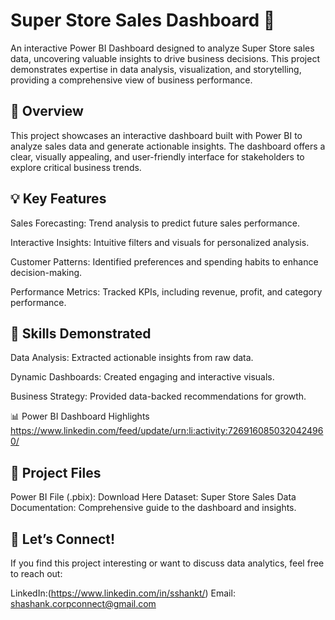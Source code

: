 # Super Store Sales Dashboard 🚀

An interactive Power BI Dashboard designed to analyze Super Store sales data, uncovering valuable insights to drive business decisions. This project demonstrates expertise in data analysis, visualization, and storytelling, providing a comprehensive view of business performance.

## 📌 Overview

This project showcases an interactive dashboard built with Power BI to analyze sales data and generate actionable insights. The dashboard offers a clear, visually appealing, and user-friendly interface for stakeholders to explore critical business trends.

## 💡 Key Features
Sales Forecasting: Trend analysis to predict future sales performance.

Interactive Insights: Intuitive filters and visuals for personalized analysis.

Customer Patterns: Identified preferences and spending habits to enhance decision-making.

Performance Metrics: Tracked KPIs, including revenue, profit, and category performance.

## 🌟 Skills Demonstrated

Data Analysis: Extracted actionable insights from raw data.

Dynamic Dashboards: Created engaging and interactive visuals.

Business Strategy: Provided data-backed recommendations for growth.

📊 Power BI Dashboard Highlights
https://www.linkedin.com/feed/update/urn:li:activity:7269160850320424960/

## 📂 Project Files

Power BI File (.pbix): Download Here
Dataset: Super Store Sales Data
Documentation: Comprehensive guide to the dashboard and insights.

## 🤝 Let’s Connect!
If you find this project interesting or want to discuss data analytics, feel free to reach out:

LinkedIn:(https://www.linkedin.com/in/sshankt/)
Email: shashank.corpconnect@gmail.com
